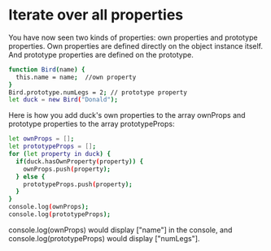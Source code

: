 # Iterate over all properties

You have now seen two kinds of properties: own properties and prototype properties. Own properties are defined directly on the object instance itself. And prototype properties are defined on the prototype.

```sh
function Bird(name) {
  this.name = name;  //own property
}
Bird.prototype.numLegs = 2; // prototype property
let duck = new Bird("Donald");
```
Here is how you add duck's own properties to the array ownProps and prototype properties to the array prototypeProps:

```sh
let ownProps = [];
let prototypeProps = [];
for (let property in duck) {
  if(duck.hasOwnProperty(property)) {
    ownProps.push(property);
  } else {
    prototypeProps.push(property);
  }
}
console.log(ownProps);
console.log(prototypeProps);
```
console.log(ownProps) would display ["name"] in the console, and console.log(prototypeProps) would display ["numLegs"].